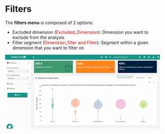# Filters

The **filters menu** is composed of 2 options:

* Excluded dimension (<span style="color:red">Excluded_Dimension</span>): Dimension you want to exclude from the analysis
* Filter segment (<span style="color:red">Dimension_filter and Filter</span>): Segment within a given dimension that you want to filter on

![filters](images/Pivot-Filters_GIF2.gif)
